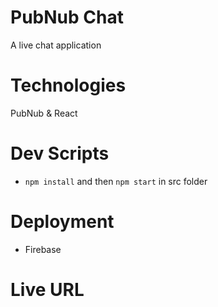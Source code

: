 # PubNub Chat
A live chat application 

# Technologies
PubNub & React

# Dev Scripts
- `npm install` and then `npm start` in src folder

# Deployment
- Firebase

# Live URL


